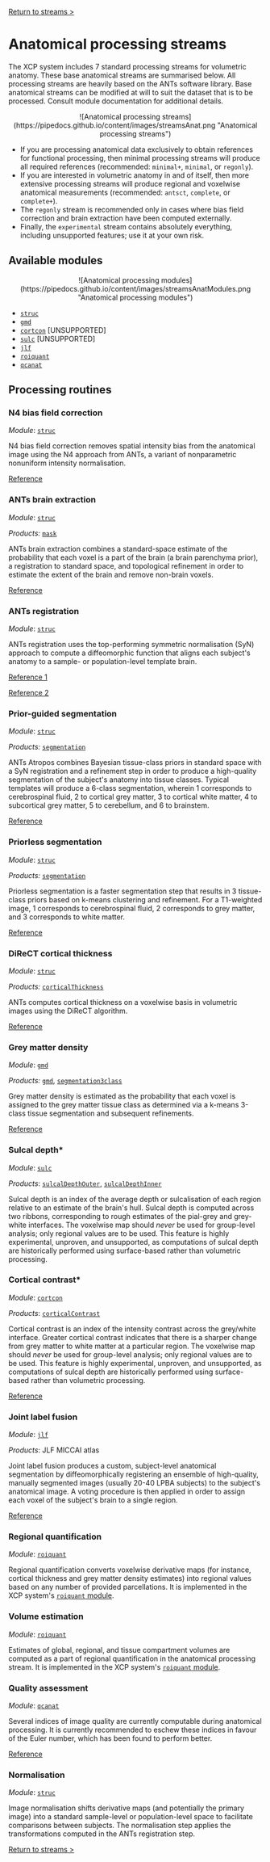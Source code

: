 [Return to streams >](https://pipedocs.github.io//config/streams)

# Anatomical processing streams

The XCP system includes 7 standard processing streams for volumetric anatomy. These base anatomical streams are summarised below. All processing streams are heavily based on the ANTs software library. Base anatomical streams can be modified at will to suit the dataset that is to be processed. Consult module documentation for additional details.

<p align="center">
![Anatomical processing streams](https://pipedocs.github.io/content/images/streamsAnat.png "Anatomical processing streams")
</p>

 * If you are processing anatomical data exclusively to obtain references for functional processing, then minimal processing streams will produce all required references (recommended: `minimal+`, `minimal`, or `regonly`).
 * If you are interested in volumetric anatomy in and of itself, then more extensive processing streams will produce regional and voxelwise anatomical measurements (recommended: `antsct`, `complete`, or `complete+`).
 * The `regonly` stream is recommended only in cases where bias field correction and brain extraction have been computed externally.
 * Finally, the `experimental` stream contains absolutely everything, including unsupported features; use it at your own risk.

## Available modules

<p align="center">
![Anatomical processing modules](https://pipedocs.github.io/content/images/streamsAnatModules.png "Anatomical processing modules")
</p>

 * [`struc`](https://pipedocs.github.io/modules/struc)
 * [`gmd`](https://pipedocs.github.io/modules/gmd)
 * [`cortcon`](https://pipedocs.github.io/modules/cortcon) \[UNSUPPORTED\]
 * [`sulc`](https://pipedocs.github.io/modules/sulc) \[UNSUPPORTED\]
 * [`jlf`](https://pipedocs.github.io/modules/jlf)
 * [`roiquant`](https://pipedocs.github.io/modules/roiquant)
 * [`qcanat`](https://pipedocs.github.io/modules/qcanat)

## Processing routines

### N4 bias field correction

_Module_: [`struc`](https://pipedocs.github.io/modules/struc)

N4 bias field correction removes spatial intensity bias from the anatomical image using the N4 approach from ANTs, a variant of nonparametric nonuniform intensity normalisation.

[Reference](https://www.ncbi.nlm.nih.gov/pubmed/20378467)

### ANTs brain extraction

_Module_: [`struc`](https://pipedocs.github.io/modules/struc)

_Products:_ [`mask`](https://pipedocs.github.io/products/mask)

ANTs brain extraction combines a standard-space estimate of the probability that each voxel is a part of the brain (a brain parenchyma prior), a registration to standard space, and topological refinement in order to estimate the extent of the brain and remove non-brain voxels.

[Reference](https://www.ncbi.nlm.nih.gov/pubmed/24879923)

### ANTs registration

_Module_: [`struc`](https://pipedocs.github.io/modules/struc)

ANTs registration uses the top-performing symmetric normalisation (SyN) approach to compute a diffeomorphic function that aligns each subject's anatomy to a sample- or population-level template brain.

[Reference 1](https://www.ncbi.nlm.nih.gov/pubmed/17659998)

[Reference 2](https://www.ncbi.nlm.nih.gov/pubmed/20851191)

### Prior-guided segmentation

_Module_: [`struc`](https://pipedocs.github.io/modules/struc)

_Products:_ [`segmentation`](https://pipedocs.github.io/products/segmentation)

ANTs Atropos combines Bayesian tissue-class priors in standard space with a SyN registration and a refinement step in order to produce a high-quality segmentation of the subject's anatomy into tissue classes. Typical templates will produce a 6-class segmentation, wherein 1 corresponds to cerebrospinal fluid, 2 to cortical grey matter, 3 to cortical white matter, 4 to subcortical grey matter, 5 to cerebellum, and 6 to brainstem.

[Reference](https://www.ncbi.nlm.nih.gov/pubmed/21373993)

### Priorless segmentation

_Module_: [`struc`](https://pipedocs.github.io/modules/struc)

_Products:_ [`segmentation`](https://pipedocs.github.io/products/segmentation)

Priorless segmentation is a faster segmentation step that results in 3 tissue-class priors based on k-means clustering and refinement. For a T1-weighted image, 1 corresponds to cerebrospinal fluid, 2 corresponds to grey matter, and 3 corresponds to white matter.

[Reference](https://www.ncbi.nlm.nih.gov/pubmed/21373993)

### DiReCT cortical thickness

_Module_: [`struc`](https://pipedocs.github.io/modules/struc)

_Products:_ [`corticalThickness`](https://pipedocs.github.io/products/corticalThickness)

ANTs computes cortical thickness on a voxelwise basis in volumetric images using the DiReCT algorithm.

[Reference](https://www.ncbi.nlm.nih.gov/pubmed/24879923)

### Grey matter density

_Module_: [`gmd`](https://pipedocs.github.io/modules/gmd)

_Products:_ [`gmd`](https://pipedocs.github.io/products/gmd), [`segmentation3class`](https://pipedocs.github.io/products/segmentation3class)

Grey matter density is estimated as the probability that each voxel is assigned to the grey matter tissue class as determined via a k-means 3-class tissue segmentation and subsequent refinements.

[Reference](https://www.ncbi.nlm.nih.gov/pubmed/28432144)

### Sulcal depth*

_Module_: [`sulc`](https://pipedocs.github.io/modules/sulc)

_Products_: [`sulcalDepthOuter`](https://pipedocs.github.io/products/sulcalDepthOuter), [`sulcalDepthInner`](https://pipedocs.github.io/products/sulcalDepthInner)

Sulcal depth is an index of the average depth or sulcalisation of each region relative to an estimate of the brain's hull. Sulcal depth is computed across two ribbons, corresponding to rough estimates of the pial-grey and grey-white interfaces. The voxelwise map should _never_ be used for group-level analysis; only regional values are to be used. This feature is highly experimental, unproven, and unsupported, as computations of sulcal depth are historically performed using surface-based rather than volumetric processing.

### Cortical contrast*

_Module_: [`cortcon`](https://pipedocs.github.io/modules/cortcon)

_Products_: [`corticalContrast`](https://pipedocs.github.io/products/corticalContrast)

Cortical contrast is an index of the intensity contrast across the grey/white interface. Greater cortical contrast indicates that there is a sharper change from grey matter to white matter at a particular region. The voxelwise map should _never_ be used for group-level analysis; only regional values are to be used. This feature is highly experimental, unproven, and unsupported, as computations of sulcal depth are historically performed using surface-based rather than volumetric processing.

[Reference](https://www.ncbi.nlm.nih.gov/pubmed/27049014)

### Joint label fusion

_Module_: [`jlf`](https://pipedocs.github.io/modules/jlf)

_Products_: JLF MICCAI atlas

Joint label fusion produces a custom, subject-level anatomical segmentation by diffeomorphically registering an ensemble of high-quality, manually segmented images (usually 20-40 LPBA subjects) to the subject's anatomical image. A voting procedure is then applied in order to assign each voxel of the subject's brain to a single region.

[Reference](https://www.ncbi.nlm.nih.gov/pubmed/24319427)

### Regional quantification

_Module_: [`roiquant`](https://pipedocs.github.io/modules/roiquant)

Regional quantification converts voxelwise derivative maps (for instance, cortical thickness and grey matter density estimates) into regional values based on any number of provided parcellations. It is implemented in the XCP system's [`roiquant` module](https://pipedocs.github.io/modules/roiquant).

### Volume estimation

_Module_: [`roiquant`](https://pipedocs.github.io/modules/roiquant)

Estimates of global, regional, and tissue compartment volumes are computed as a part of regional quantification in the anatomical processing stream. It is implemented in the XCP system's [`roiquant` module](https://pipedocs.github.io/modules/roiquant).

### Quality assessment

_Module_: [`qcanat`](https://pipedocs.github.io/modules/qcanat)

Several indices of image quality are currently computable during anatomical processing. It is currently recommended to eschew these indices in favour of the Euler number, which has been found to perform better.

[Reference](https://www.ncbi.nlm.nih.gov/pubmed/29278774)

### Normalisation

_Module_: [`struc`](https://pipedocs.github.io/modules/struc)

Image normalisation shifts derivative maps (and potentially the primary image) into a standard sample-level or population-level space to facilitate comparisons between subjects. The normalisation step applies the transformations computed in the ANTs registration step.

[Return to streams >](https://pipedocs.github.io//config/streams)
